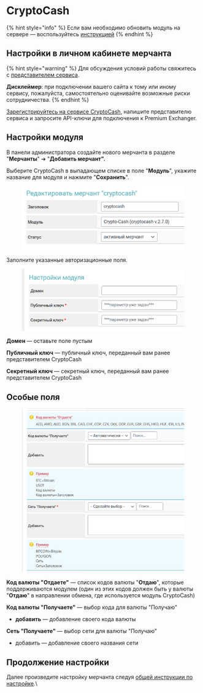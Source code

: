 # CryptoCash

{% hint style="info" %}
Если вам необходимо обновить модуль на сервере — воспользуйтесь [инструкцией](https://premium.gitbook.io/rukovodstvo-polzovatelya/osnovnye-nastroiki/faq/kak-obnovit-faily-na-servere#moduli-merchantov)
{% endhint %}

## Настройки в личном кабинете мерчанта

{% hint style="warning" %}
Для обсуждения условий работы свяжитесь с [представителем сервиса](https://t.me/CCW_2024).

**Дисклеймер**: при подключении вашего сайта к тому или иному сервису, пожалуйста, самостоятельно оценивайте возможные риски сотрудничества.
{% endhint %}

[Зарегистрируйтесь на сервисе CryptoCash](https://account.crypto-cash.world/registration), напишите представителю сервиса и запросите API-ключи для подключения к Premium Exchanger.

## Настройки модуля

В панели администратора создайте нового мерчанта в разделе "**Мерчанты**" ➔ "**Добавить мерчант".**

Выберите CryptoCash в выпадающем списке в поле "**Модуль**", укажите название для модуля и нажмите "**Сохранить**".

<figure><img src="../../../.gitbook/assets/image (1).png" alt="" width="425"><figcaption></figcaption></figure>

Заполните указанные авторизационные поля.

<figure><img src="../../../.gitbook/assets/image.png" alt="" width="437"><figcaption></figcaption></figure>

**Домен** — оставьте поле пустым

**Публичный ключ** — публичный ключ, переданный вам ранее представителем CryptoCash

**Секретный ключ** — секретный ключ, переданный вам ранее представителем CryptoCash

## Особые поля

<figure><img src="../../../.gitbook/assets/image (2).png" alt="" width="517"><figcaption></figcaption></figure>

**Код валюты "Отдаете"** — список кодов валюты "**Отдаю**", которые поддерживаются модулем (один из этих кодов должен быть у валюты "**Отдаю**" в направлении обмена, где используется модуль CryptoCash)

**Код валюты "Получаете"** — выбор кода для валюты "Получаю"

* **добавить** — добавление своего кода валюты

**Сеть "Получаете"** — выбор сети для валюты "Получаю"

* добавить — добавление своего названия сети

## Продолжение настройки

Далее произведите настройку мерчанта следуя [общей инструкции по настройке](https://premium.gitbook.io/rukovodstvo-polzovatelya/osnovnye-nastroiki/merchanty-i-avtovyplaty/merchanty/obshie-nastroiki-merchantov).\
